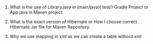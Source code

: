 1. What is the use of Library.java in (main/java)( test/) Gradle Project or App.java in Maven project

2. What is the exact version of Hibernate or How I choose correct Hibernate Jar file for Maven Repository.
3. Why we use mapping in xml as we can create a table without xml
